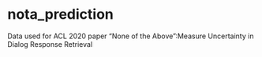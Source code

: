 # nota_prediction
Data used for ACL 2020 paper “None of the Above”:Measure Uncertainty in Dialog Response Retrieval
